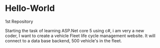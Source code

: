 # Hello-World
1st Repository

Starting the task of learning ASP.Net core 5 
using c#, i am very a new coder, 
I want to create a vehicle Fleet life cycle management website.
It will connect to a data base backend, 500 vehicle's in the fleet.


